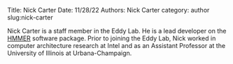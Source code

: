 Title: Nick Carter
Date: 11/28/22
Authors: Nick Carter
category: author
slug:nick-carter

Nick Carter is a staff member in the Eddy Lab.  He is a lead developer on the [HMMER](https://hmmer.org) software package.  Prior to joining the Eddy Lab, Nick worked in computer architecture research at Intel and as an Assistant Professor at the University of Illinois at Urbana-Champaign.